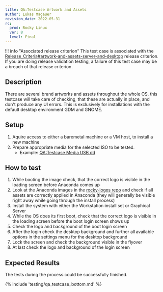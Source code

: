 ```yaml
---
title: QA:Testcase Artwork and Assets
author: Lukas Magauer
revision_date: 2022-05-31
rc:
  prod: Rocky Linux
  ver: 8
  level: Final
---
```


!!! info "Associated release criterion"
    This test case is associated with the [Release_Criteria#artwork-and-assets-server-and-desktop](9_release_criteria.md#artwork-and-assets-server-and-desktop) release criterion. If you are doing release validation testing, a failure of this test case may be a breach of that release criterion.

## Description

There are several brand artworks and assets throughout the whole OS, this testcase will take care of checking, that these are actually in place, and don't produce any UI errors. This is exclusively for installations with the default desktop environment GDM and GNOME.

## Setup

1. Aquire access to either a baremetal machine or a VM host, to install a new machine
2. Prepare appropriate media for the selected ISO to be tested.
    - Example: [QA:Testcase Media USB dd](Testcase_Media_USB_dd.md)

## How to test

1. While booting the image check, that the correct logo is visible in the loading screen before Anaconda comes up
2. Look at the Anaconda images in the [rocky-logos repo](https://github.com/rocky-linux/rocky-logos/tree/r8-fedora/anaconda) and check if all assets are correctly applied in Anaconda (they will generally be visible right away while going through the install process)
3. Install the system with either the Workstation install set or Graphical Server
4. While the OS does its first boot, check that the correct logo is visible in the loading screen before the boot login screen shows up
5. Check the logo and background of the boot login screen
6. After the login check the desktop background and further all available options in the settings menu for the desktop background
7. Lock the screen and check the background visible in the flyover
8. At last check the logo and background of the login screen

## Expected Results

The tests during the process could be successfully finished.

{% include 'testing/qa_testcase_bottom.md' %}

